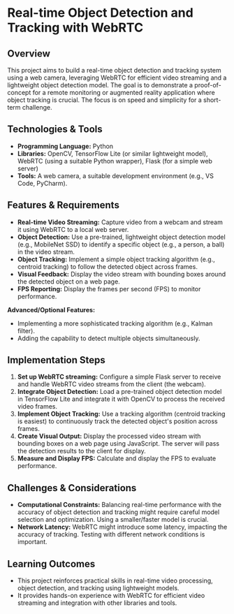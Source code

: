 # Real-time Object Detection and Tracking with WebRTC

## Overview

This project aims to build a real-time object detection and tracking system using a web camera, leveraging WebRTC for efficient video streaming and a lightweight object detection model.  The goal is to demonstrate a proof-of-concept for a remote monitoring or augmented reality application where object tracking is crucial. The focus is on speed and simplicity for a short-term challenge.

## Technologies & Tools

* **Programming Language:** Python
* **Libraries:** OpenCV, TensorFlow Lite (or similar lightweight model), WebRTC (using a suitable Python wrapper), Flask (for a simple web server)
* **Tools:**  A web camera, a suitable development environment (e.g., VS Code, PyCharm).


## Features & Requirements

- **Real-time Video Streaming:** Capture video from a webcam and stream it using WebRTC to a local web server.
- **Object Detection:**  Use a pre-trained, lightweight object detection model (e.g., MobileNet SSD) to identify a specific object (e.g., a person, a ball) in the video stream.
- **Object Tracking:** Implement a simple object tracking algorithm (e.g., centroid tracking) to follow the detected object across frames.
- **Visual Feedback:** Display the video stream with bounding boxes around the detected object on a web page.
- **FPS Reporting:** Display the frames per second (FPS) to monitor performance.

**Advanced/Optional Features:**
- Implementing a more sophisticated tracking algorithm (e.g., Kalman filter).
- Adding the capability to detect multiple objects simultaneously.


## Implementation Steps

1. **Set up WebRTC streaming:** Configure a simple Flask server to receive and handle WebRTC video streams from the client (the webcam).
2. **Integrate Object Detection:** Load a pre-trained object detection model in TensorFlow Lite and integrate it with OpenCV to process the received video frames.
3. **Implement Object Tracking:** Use a tracking algorithm (centroid tracking is easiest) to continuously track the detected object's position across frames.
4. **Create Visual Output:** Display the processed video stream with bounding boxes on a web page using JavaScript.  The server will pass the detection results to the client for display.
5. **Measure and Display FPS:**  Calculate and display the FPS to evaluate performance.


## Challenges & Considerations

- **Computational Constraints:** Balancing real-time performance with the accuracy of object detection and tracking might require careful model selection and optimization.  Using a smaller/faster model is crucial.
- **Network Latency:** WebRTC might introduce some latency, impacting the accuracy of tracking. Testing with different network conditions is important.


## Learning Outcomes

- This project reinforces practical skills in real-time video processing, object detection, and tracking using lightweight models.
- It provides hands-on experience with WebRTC for efficient video streaming and integration with other libraries and tools.

